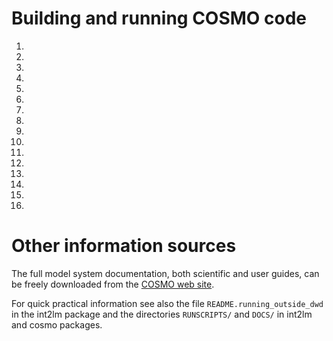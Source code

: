 # Building and running COSMO code #

1. [](components.md)
2. [](building_prerequisites.md)
3. [](building_cosmo_code.md)
4. [](cosmo_data_formats.md)
5. [](main_ingredients.md)
6. [](input_constant_data.md)
7. [](input_ic_bc.md)
8. [](cosmo_constant_data.md)
9. [](retrieving_ecmwf_reanalysis.md)
10. [](preparing_for_grib_api.md)
11. [](running_int2lm.md)
12. [](running_cosmo.md)
13. [](installing_grads.md)
14. [](installing_postprocessing_software.md)
15. [](cosmo_in_grads.md)
16. [](other_pre_and_post_proc.md)

# Other information sources #

The full model system documentation, both scientific and user guides,
can be freely downloaded from the [COSMO web
site](http://www.cosmo.model.org/).

For quick practical information see also the file
`README.running_outside_dwd` in the int2lm package and the directories
`RUNSCRIPTS/` and `DOCS/` in int2lm and cosmo packages.